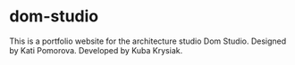 # dom-studio
This is a portfolio website for the architecture studio Dom Studio.
Designed by Kati Pomorova.
Developed by Kuba Krysiak.
